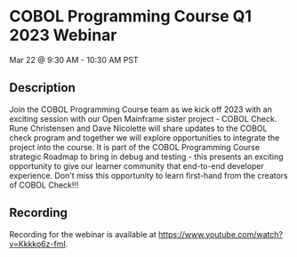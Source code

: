 # COBOL Programming Course Q1 2023 Webinar
Mar 22 @ 9:30 AM - 10:30 AM PST

## Description

Join the COBOL Programming Course team as we kick off 2023 with an exciting session with our Open Mainframe sister project - COBOL Check. Rune Christensen and Dave Nicolette will share updates to the COBOL check program and together we will explore opportunities to integrate the project into the course. It is part of the COBOL Programming Course strategic Roadmap to bring in debug and testing - this presents an exciting opportunity to give our learner community that end-to-end developer experience. Don't miss this opportunity to learn first-hand from the creators of COBOL Check!!!

## Recording

Recording for the webinar is available at https://www.youtube.com/watch?v=Kkkko6z-fmI.
